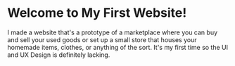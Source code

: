 # Welcome to My First Website!

I made a website that's a prototype of a marketplace where you can buy and sell your used goods or set up a small store that houses your homemade items, clothes, or anything of the sort. It's my first time so the UI and UX Design is definitely lacking.
